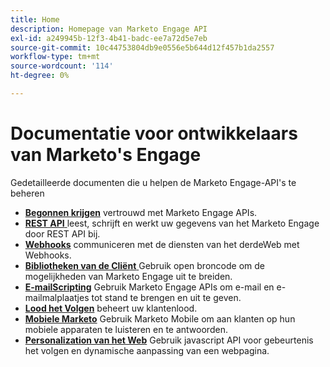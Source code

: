 ```yaml
---
title: Home
description: Homepage van Marketo Engage API
exl-id: a249945b-12f3-4b41-badc-ee7a72d5e7eb
source-git-commit: 10c44753804db9e0556e5b644d12f457b1da2557
workflow-type: tm+mt
source-wordcount: '114'
ht-degree: 0%

---
```



# Documentatie voor ontwikkelaars van Marketo&#39;s Engage

Gedetailleerde documenten die u helpen de Marketo Engage-API&#39;s te beheren

* [**Begonnen krijgen**](getting-started.md) vertrouwd met Marketo Engage APIs.
* [**REST API** ](https://developer.adobe.com/marketo-apis/) leest, schrijft en werkt uw gegevens van het Marketo Engage door REST API bij.
* [**Webhooks**](webhooks/webhooks.md) communiceren met de diensten van het derdeWeb met Webhooks.
* [**Bibliotheken van de Cliënt** ](https://github.com/Marketo/Community-Supported-Client-Libraries) Gebruik open broncode om de mogelijkheden van Marketo Engage uit te breiden.
* [**E-mailScripting**](email-scripting.md) Gebruik Marketo Engage APIs om e-mail en e-mailmalplaatjes tot stand te brengen en uit te geven.
* [**Lood het Volgen**](javascript-api/lead-tracking.md) beheert uw klantenlood.
* [**Mobiele Marketo**](mobile/mobile.md) Gebruik Marketo Mobile om aan klanten op hun mobiele apparaten te luisteren en te antwoorden.
* [**Personalization van het Web**](javascript-api/web-personalization.md) Gebruik javascript API voor gebeurtenis het volgen en dynamische aanpassing van een webpagina.

